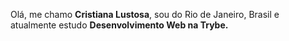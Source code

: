 <p> Olá, me chamo <strong>Cristiana Lustosa</strong>, sou do Rio de Janeiro, Brasil e atualmente estudo <strong> Desenvolvimento Web na Trybe.</Strong>


